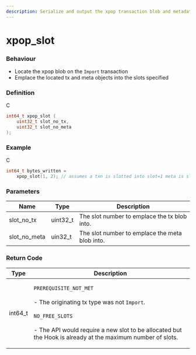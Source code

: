 ```yaml
---
description: Serialize and output the xpop transaction blob and metadata
---
```


# xpop\_slot

### Behaviour

* Locate the xpop blob on the `Import` transaction
* Emplace the located tx and meta objects into the slots specified

### Definition

C

```c
int64_t xpop_slot (
  	uint32_t slot_no_tx,
  	uint32_t slot_no_meta
);
```

### Example

C

```c
int64_t bytes_written = 
    xpop_slot(1, 2); // assumes a txn is slotted into slot=1 meta is slotted into slot=2
```

### Parameters

| Name           | Type      | Description                                    |
| -------------- | --------- | ---------------------------------------------- |
| slot\_no\_tx   | uint32\_t | The slot number to emplace the tx blob into.   |
| slot\_no\_meta | uin32\_t  | The slot number to emplace the meta blob into. |

### Return Code

| Type     | Description                                                                                                                                                                                                                                                |
| -------- | ---------------------------------------------------------------------------------------------------------------------------------------------------------------------------------------------------------------------------------------------------------- |
| int64\_t | <p><code>PREREQUISITE_NOT_MET</code><br><br>- The originating tx type was not <code>Import</code>.<br><br><code>NO_FREE_SLOTS</code><br><br>- The API would require a new slot to be allocated but the Hook is already at the maximum number of slots.</p> |
